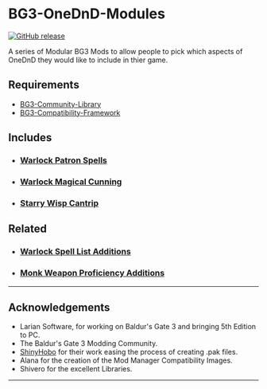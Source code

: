 # BG3-OneDnD-Modules

[![GitHub release](https://img.shields.io/github/v/tag/BG3-Community-Library-Team/BG3-OneDnD-Modules?label=Latest%20Version)](https://GitHub.com/BG3-Community-Library-Team/BG3-OneDnD-Modules/releases/)

A series of Modular BG3 Mods to allow people to pick which aspects of OneDnD they would like to include in thier game.

## Requirements
- [BG3-Community-Library](https://github.com/BG3-Community-Library-Team/BG3-Community-Library)
- [BG3-Compatibility-Framework](https://github.com/BG3-Community-Library-Team/BG3-Compatibility-Framework)

## Includes

- ### [Warlock Patron Spells](Class_Warlock/PatronSpells/)
- ### [Warlock Magical Cunning](Class_Warlock/MagicalCunning/)
- ### [Starry Wisp Cantrip](Spells_Cantrip/StarryWisp/)

## Related

- ### [Warlock Spell List Additions](https://github.com/BG3-Community-Library-Team/CF-Example-Mods)
- ### [Monk Weapon Proficiency Additions](https://github.com/BG3-Community-Library-Team/CF-Example-Mods)

---

## Acknowledgements
- Larian Software, for working on Baldur's Gate 3 and bringing 5th Edition to PC.
- The Baldur's Gate 3 Modding Community.
- [ShinyHobo](https://github.com/ShinyHobo) for their work easing the process of creating .pak files.
- Alana for the creation of the Mod Manager Compatibility Images.
- Shivero for the excellent Libraries.

---